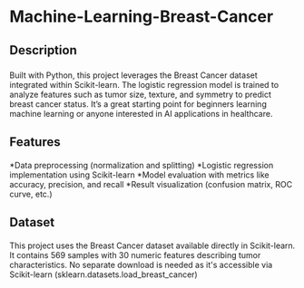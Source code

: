# Machine-Learning-Breast-Cancer
## Description
##### 
Built with Python, this project leverages the Breast Cancer dataset integrated within Scikit-learn. The logistic regression model is trained to analyze features such as tumor size, texture, and symmetry to predict breast cancer status. It’s a great starting point for beginners learning machine learning or anyone interested in AI applications in healthcare.
## Features
####
*Data preprocessing (normalization and splitting)
*Logistic regression implementation using Scikit-learn
*Model evaluation with metrics like accuracy, precision, and recall
*Result visualization (confusion matrix, ROC curve, etc.)
## Dataset
#### 
This project uses the Breast Cancer dataset available directly in Scikit-learn. It contains 569 samples with 30 numeric features describing tumor characteristics. No separate download is needed as it's accessible via Scikit-learn
(sklearn.datasets.load_breast_cancer)
